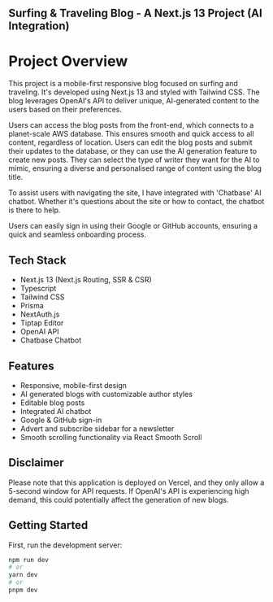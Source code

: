 ## Surfing & Traveling Blog - A Next.js 13 Project (AI Integration)

# Project Overview

This project is a mobile-first responsive blog focused on surfing and traveling. It's developed using Next.js 13 and styled with Tailwind CSS. The blog leverages OpenAI's API to deliver unique, AI-generated content to the users based on their preferences.

Users can access the blog posts from the front-end, which connects to a planet-scale AWS database. This ensures smooth and quick access to all content, regardless of location. Users can edit the blog posts and submit their updates to the database, or they can use the AI generation feature to create new posts. They can select the type of writer they want for the AI to mimic, ensuring a diverse and personalised range of content using the blog title.

To assist users with navigating the site, I have integrated with 'Chatbase' AI chatbot. Whether it's questions about the site or how to contact, the chatbot is there to help.

Users can easily sign in using their Google or GitHub accounts, ensuring a quick and seamless onboarding process.

## Tech Stack

- Next.js 13 (Next.js Routing, SSR & CSR)
- Typescript
- Tailwind CSS
- Prisma
- NextAuth.js
- Tiptap Editor
- OpenAI API
- Chatbase Chatbot

## Features

- Responsive, mobile-first design
- AI generated blogs with customizable author styles
- Editable blog posts
- Integrated AI chatbot
- Google & GitHub sign-in
- Advert and subscribe sidebar for a newsletter
- Smooth scrolling functionality via React Smooth Scroll

## Disclaimer

Please note that this application is deployed on Vercel, and they only allow a 5-second window for API requests. If OpenAI's API is experiencing high demand, this could potentially affect the generation of new blogs.

## Getting Started

First, run the development server:

```bash
npm run dev
# or
yarn dev
# or
pnpm dev
```
